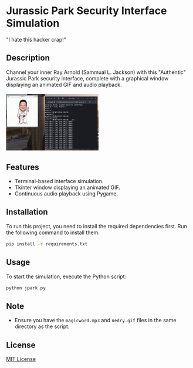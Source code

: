 # Jurassic Park Security Interface Simulation
"I hate this hacker crap!"

## Description
Channel your inner Ray Arnold (Sammual L. Jackson) with this "Authentic" Jurassic Park security interface, complete with a graphical window displaying an animated GIF and audio playback.
<br><br>
<img src="demo.png" width="50%" height="50%">

## Features
- Terminal-based interface simulation.
- Tkinter window displaying an animated GIF.
- Continuous audio playback using Pygame.

## Installation
To run this project, you need to install the required dependencies first. Run the following command to install them:

```bash
pip install -r requirements.txt
```

## Usage
To start the simulation, execute the Python script:

```bash
python jpark.py
```

## Note
- Ensure you have the `magicword.mp3` and `nedry.gif` files in the same directory as the script.

## License
[MIT License](https://opensource.org/licenses/MIT)

